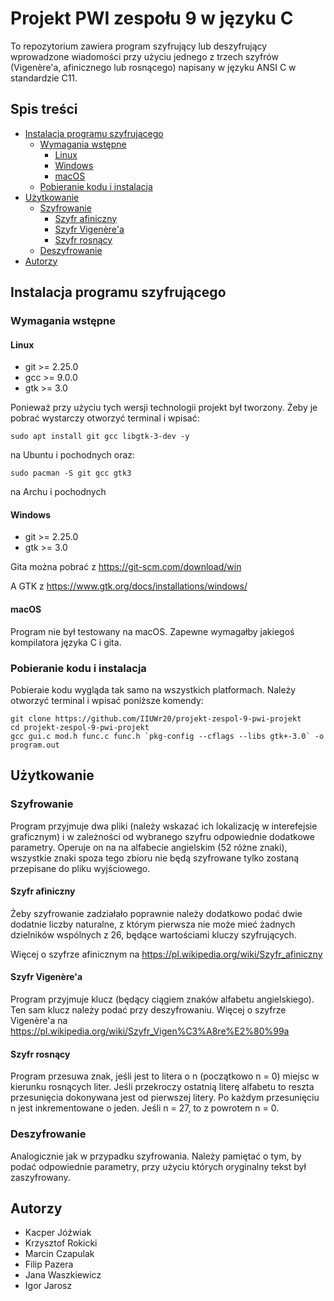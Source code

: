 # Projekt PWI zespołu 9 w języku C
To repozytorium zawiera program szyfrujący lub deszyfrujący wprowadzone 
wiadomości przy użyciu jednego z trzech szyfrów (Vigenère'a, afinicznego 
lub rosnącego) napisany w języku ANSI C w standardzie C11.

## Spis treści
- [Instalacja programu szyfrującego](#instalacja-programu-szyfrującego)
	- [Wymagania wstępne](#wymagania-wstępne)
		- [Linux](#linux)
		- [Windows](#windows)
		- [macOS](#macos)
	- [Pobieranie kodu i instalacja](#pobieranie-kodu-i-instalacja)
- [Użytkowanie](#użytkowanie)
	- [Szyfrowanie](#szyfrowanie)
		- [Szyfr afiniczny](#szyfr-afiniczny)
		- [Szyfr Vigenère'a](#szyfr-vigenèrea)
		- [Szyfr rosnący](#szyfr-rosnacy)
	- [Deszyfrowanie](#deszyfrowanie)
- [Autorzy](#autorzy)

## Instalacja programu szyfrującego
### Wymagania wstępne
#### Linux
- git >= 2.25.0
- gcc >= 9.0.0
- gtk >= 3.0

Ponieważ przy użyciu tych wersji technologii projekt był tworzony.
Żeby je pobrać wystarczy otworzyć terminal i wpisać:
```
sudo apt install git gcc libgtk-3-dev -y
```
na Ubuntu i pochodnych oraz:
```
sudo pacman -S git gcc gtk3
```
na Archu i pochodnych
#### Windows
- git >= 2.25.0
- gtk >= 3.0

Gita można pobrać z <https://git-scm.com/download/win>

A GTK z <https://www.gtk.org/docs/installations/windows/>
#### macOS
Program nie był testowany na macOS. Zapewne wymagałby jakiegoś 
kompilatora języka C i gita.

### Pobieranie kodu i instalacja
Pobieraie kodu wygląda tak samo na wszystkich platformach. 
Należy otworzyć terminal i wpisać poniższe komendy:
```
git clone https://github.com/IIUWr20/projekt-zespol-9-pwi-projekt
cd projekt-zespol-9-pwi-projekt
gcc gui.c mod.h func.c func.h `pkg-config --cflags --libs gtk+-3.0` -o program.out
```
## Użytkowanie
### Szyfrowanie
Program przyjmuje dwa pliki (należy wskazać ich lokalizację w interefejsie graficznym) i w zależności od wybranego szyfru odpowiednie
dodatkowe parametry. Operuje on na na alfabecie angielskim (52 różne znaki), wszystkie
znaki spoza tego zbioru nie będą szyfrowane tylko zostaną przepisane
do pliku wyjściowego.
#### Szyfr afiniczny
Żeby szyfrowanie zadziałało poprawnie należy dodatkowo podać dwie dodatnie liczby naturalne, z którym pierwsza nie może mieć żadnych 
dzielników wspólnych z 26, będące wartościami kluczy szyfrujących.

Więcej o szyfrze afinicznym na
<https://pl.wikipedia.org/wiki/Szyfr_afiniczny>
#### Szyfr Vigenère'a
Program przyjmuje klucz (będący ciągiem znaków alfabetu angielskiego). Ten sam klucz należy podać przy deszyfrowaniu.
Więcej o szyfrze Vigenère'a na
<https://pl.wikipedia.org/wiki/Szyfr_Vigen%C3%A8re%E2%80%99a>
#### Szyfr rosnący
Program przesuwa znak, jeśli jest to litera o n (początkowo n = 0) miejsc w kierunku rosnących liter. Jeśli przekroczy ostatnią literę alfabetu
to reszta przesunięcia dokonywana jest od pierwszej litery. Po każdym przesunięciu n jest inkrementowane o jeden. Jeśli n = 27, to z powrotem n = 0.
### Deszyfrowanie
Analogicznie jak w przypadku szyfrowania. Należy pamiętać o tym, by podać
odpowiednie parametry, przy użyciu których oryginalny tekst był zaszyfrowany.

## Autorzy
- Kacper Jóźwiak
- Krzysztof Rokicki
- Marcin Czapulak
- Filip Pazera
- Jana Waszkiewicz
- Igor Jarosz
